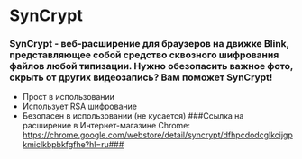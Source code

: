# **SynCrypt** #
### SynCrypt - веб-расширение для браузеров на движке Blink, представляющее собой средство сквозного шифрования файлов любой типизации. Нужно обезопасить важное фото, скрыть от других видеозапись? Вам поможет SynCrypt! ###
- Прост в использовании
- Использует RSA шифрование
- Безопасен в использовании (не кусается)
###Ссылка на расширение в Интернет-магазине Chrome: https://chrome.google.com/webstore/detail/syncrypt/dfhpcdodcglkcijgpkmiclkbpbkfgfhe?hl=ru###